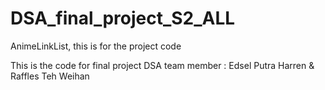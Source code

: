 # DSA_final_project_S2_ALL
AnimeLinkList, this is for the project code 

This is the code for final project DSA
team member :  Edsel Putra Harren & Raffles Teh Weihan
